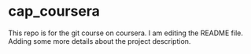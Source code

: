 # cap_coursera
This repo is for the git course on coursera.
I am editing the README file. Adding some more details about the project description.
